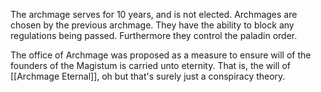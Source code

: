 The archmage serves for 10 years, and is not elected. Archmages are chosen by the previous archmage.
They have the ability to block any regulations being passed. Furthermore they control the paladin order.

The office of Archmage was proposed as a measure to ensure will of the founders of the Magistum is carried unto eternity.
	That is, the will of [[Archmage Eternal]], oh but that's surely just a conspiracy theory.